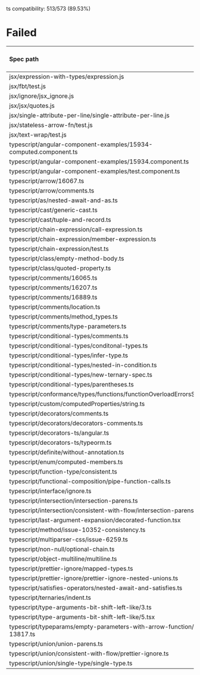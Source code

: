 ts compatibility: 513/573 (89.53%)

# Failed

| Spec path | Failed or Passed | Match ratio |
| :-------- | :--------------: | :---------: |
| jsx/expression-with-types/expression.js | 💥💥💥💥 | 0.00% |
| jsx/fbt/test.js | 💥 | 84.06% |
| jsx/ignore/jsx_ignore.js | 💥 | 84.21% |
| jsx/jsx/quotes.js | 💥💥💥💥 | 79.41% |
| jsx/single-attribute-per-line/single-attribute-per-line.js | 💥✨ | 43.37% |
| jsx/stateless-arrow-fn/test.js | 💥 | 95.32% |
| jsx/text-wrap/test.js | 💥 | 98.68% |
| typescript/angular-component-examples/15934-computed.component.ts | 💥💥 | 76.92% |
| typescript/angular-component-examples/15934.component.ts | 💥💥 | 53.85% |
| typescript/angular-component-examples/test.component.ts | 💥💥 | 41.18% |
| typescript/arrow/16067.ts | 💥💥 | 93.88% |
| typescript/arrow/comments.ts | 💥✨ | 44.44% |
| typescript/as/nested-await-and-as.ts | 💥 | 42.86% |
| typescript/cast/generic-cast.ts | 💥 | 97.37% |
| typescript/cast/tuple-and-record.ts | 💥 | 0.00% |
| typescript/chain-expression/call-expression.ts | 💥 | 68.75% |
| typescript/chain-expression/member-expression.ts | 💥 | 65.67% |
| typescript/chain-expression/test.ts | 💥 | 0.00% |
| typescript/class/empty-method-body.ts | 💥 | 80.00% |
| typescript/class/quoted-property.ts | 💥 | 66.67% |
| typescript/comments/16065.ts | 💥 | 63.64% |
| typescript/comments/16207.ts | 💥 | 71.43% |
| typescript/comments/16889.ts | 💥 | 62.61% |
| typescript/comments/location.ts | 💥 | 95.00% |
| typescript/comments/method_types.ts | 💥 | 79.49% |
| typescript/comments/type-parameters.ts | 💥 | 65.52% |
| typescript/conditional-types/comments.ts | 💥✨ | 31.51% |
| typescript/conditional-types/conditonal-types.ts | 💥✨ | 34.48% |
| typescript/conditional-types/infer-type.ts | 💥✨ | 4.76% |
| typescript/conditional-types/nested-in-condition.ts | 💥✨ | 15.79% |
| typescript/conditional-types/new-ternary-spec.ts | 💥✨ | 10.67% |
| typescript/conditional-types/parentheses.ts | 💥✨ | 15.22% |
| typescript/conformance/types/functions/functionOverloadErrorsSyntax.ts | 💥 | 0.00% |
| typescript/custom/computedProperties/string.ts | 💥 | 73.33% |
| typescript/decorators/comments.ts | 💥 | 60.00% |
| typescript/decorators/decorators-comments.ts | 💥 | 65.71% |
| typescript/decorators-ts/angular.ts | 💥 | 87.50% |
| typescript/decorators-ts/typeorm.ts | 💥 | 88.37% |
| typescript/definite/without-annotation.ts | 💥 | 83.33% |
| typescript/enum/computed-members.ts | 💥 | 0.00% |
| typescript/function-type/consistent.ts | 💥 | 70.83% |
| typescript/functional-composition/pipe-function-calls.ts | 💥 | 82.76% |
| typescript/interface/ignore.ts | 💥✨ | 40.09% |
| typescript/intersection/intersection-parens.ts | 💥💥 | 80.85% |
| typescript/intersection/consistent-with-flow/intersection-parens.ts | 💥 | 69.77% |
| typescript/last-argument-expansion/decorated-function.tsx | 💥 | 29.06% |
| typescript/method/issue-10352-consistency.ts | 💥 | 63.64% |
| typescript/multiparser-css/issue-6259.ts | 💥 | 57.14% |
| typescript/non-null/optional-chain.ts | 💥 | 72.22% |
| typescript/object-multiline/multiline.ts | 💥✨ | 23.21% |
| typescript/prettier-ignore/mapped-types.ts | 💥 | 63.16% |
| typescript/prettier-ignore/prettier-ignore-nested-unions.ts | 💥 | 44.00% |
| typescript/satisfies-operators/nested-await-and-satisfies.ts | 💥💥 | 42.86% |
| typescript/ternaries/indent.ts | 💥 | 93.33% |
| typescript/type-arguments-bit-shift-left-like/3.ts | 💥 | 0.00% |
| typescript/type-arguments-bit-shift-left-like/5.tsx | 💥 | 0.00% |
| typescript/typeparams/empty-parameters-with-arrow-function/issue-13817.ts | 💥 | 73.68% |
| typescript/union/union-parens.ts | 💥 | 92.59% |
| typescript/union/consistent-with-flow/prettier-ignore.ts | 💥 | 60.00% |
| typescript/union/single-type/single-type.ts | 💥 | 0.00% |

